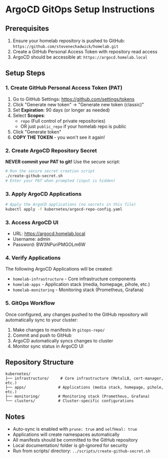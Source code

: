 # ArgoCD GitOps Setup Instructions

## Prerequisites
1. Ensure your homelab repository is pushed to GitHub: `https://github.com/stevenechadwick/homelab.git`
2. Create a GitHub Personal Access Token with repository read access
3. ArgoCD should be accessible at: `https://argocd.homelab.local`

## Setup Steps

### 1. Create GitHub Personal Access Token (PAT)
1. Go to GitHub Settings: https://github.com/settings/tokens
2. Click "Generate new token" → "Generate new token (classic)"
3. Set **Expiration**: 90 days (or longer as needed)
4. Select **Scopes**:
   - `repo` (Full control of private repositories)
   - OR just `public_repo` if your homelab repo is public
5. Click "Generate token"
6. **COPY THE TOKEN** - you won't see it again!

### 2. Create ArgoCD Repository Secret
**NEVER commit your PAT to git!** Use the secure script:

```bash
# Run the secure secret creation script
./create-github-secret.sh
# Enter your PAT when prompted (input is hidden)
```

### 3. Apply ArgoCD Applications
```bash
# Apply the ArgoCD applications (no secrets in this file)
kubectl apply -f kubernetes/argocd-repo-config.yaml
```

### 3. Access ArgoCD UI
- URL: https://argocd.homelab.local
- Username: admin
- Password: BW3NPuriPMGOLm6W

### 4. Verify Applications
The following ArgoCD Applications will be created:
- `homelab-infrastructure` - Core infrastructure components
- `homelab-apps` - Application stack (media, homepage, pihole, etc.)
- `homelab-monitoring` - Monitoring stack (Prometheus, Grafana)

### 5. GitOps Workflow
Once configured, any changes pushed to the GitHub repository will automatically sync to your cluster:

1. Make changes to manifests in `gitops-repo/`
2. Commit and push to GitHub
3. ArgoCD automatically syncs changes to cluster
4. Monitor sync status in ArgoCD UI

## Repository Structure
```
kubernetes/
├── infrastructure/     # Core infrastructure (MetalLB, cert-manager, etc.)
├── apps/              # Applications (media stack, homepage, pihole, etc.)
├── monitoring/        # Monitoring stack (Prometheus, Grafana)
└── clusters/          # Cluster-specific configurations
```

## Notes
- Auto-sync is enabled with `prune: true` and `selfHeal: true`
- Applications will create namespaces automatically
- All manifests should be committed to the GitHub repository
- Local documentation/ folder is git-ignored for security
- Run from scripts/ directory: `../scripts/create-github-secret.sh`